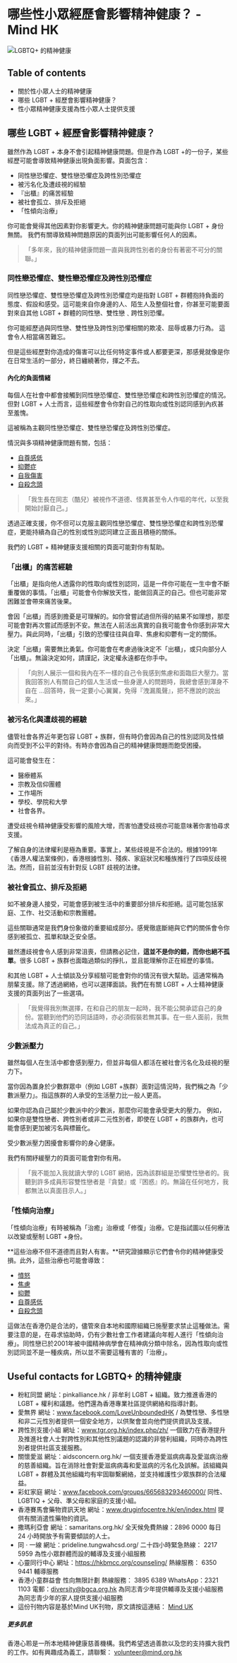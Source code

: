 # 哪些性小眾經歷會影響精神健康？ - Mind HK

![LGBTQ+ 的精神健康](https://www.mind.org.hk/wp-content/uploads/2018/06/5-3.jpg)

## Table of contents
- 關於性小眾人士的精神健康
- 哪些 LGBT + 經歷會影響精神健康？
- 性小眾精神健康支援為性小眾人士提供支援

## 哪些 LGBT + 經歷會影響精神健康？

雖然作為 LGBT + 本身不會引起精神健康問題。但是作為 LGBT +的一份子，某些經歷可能會導致精神健康出現負面影響。頁面包含：

- 同性戀恐懼症、雙性戀恐懼症及跨性別恐懼症
- 被污名化及遭歧視的經驗
- 『出櫃』的痛苦經驗
- 被社會孤立、排斥及拒絕
- 「性傾向治療」

你可能會覺得其他因素對你影響更大。你的精神健康問題可能與你 LGBT + 身份無關。 我們有關導致精神問題原因的頁面列出可能影響任何人的因素。

> 「多年來，我的精神健康問題一直與我跨性別者的身份有著密不可分的關聯。」

### 同性戀恐懼症、雙性戀恐懼症及跨性別恐懼症

同性戀恐懼症、雙性戀恐懼症及跨性別恐懼症均是指對 LGBT + 群體抱持負面的態度、假設和感受。這可能來自你身邊的人、陌生人及整個社會，你甚至可能要面對來自其他 LGBT + 群體的同性戀、雙性戀﹑跨性別恐懼。

你可能經歷過與同性戀、雙性戀及跨性別恐懼相關的欺凌、屈辱或暴力行為。 這會令人相當痛苦難忘。

但是這些經歷對你造成的傷害可以比任何特定事件或人都要更深，那感覺就像是你在日常生活的一部分，終日纏繞著你，揮之不去。

#### 內化的負面情緒

每個人在社會中都會接觸到同性戀恐懼症、雙性戀恐懼症和跨性別恐懼症的情況。但對 LGBT + 人士而言，這些經歷會令你對自己的性取向或性別認同感到內疚甚至羞愧。

這被稱為主觀同性戀恐懼症、雙性戀恐懼症及跨性別恐懼症。

情況與多項精神健康問題有關，包括：

- [自尊感低](https://www.mind.org.hk/zh-hant/mental-health-a-to-z/%e5%a6%82%e4%bd%95%e6%8f%90%e5%8d%87%e8%87%aa%e5%b0%8a/%e4%bd%95%e8%ac%82%e8%87%aa%e5%b0%8a/)
- [抑鬱症](https://www.mind.org.hk/zh-hant/mental-health-a-to-z/%e6%8a%91%e9%ac%b1%e7%97%87/%e6%8a%91%e9%ac%b1%e7%97%87%e6%98%af%e4%bb%80%e9%ba%bc%ef%bc%9f/)
- [自我傷害](https://www.mind.org.hk/zh-hant/mental-health-a-to-z/%e8%aa%8d%e8%ad%98%e8%87%aa%e6%88%91%e5%82%b7%e5%ae%b3/%e4%bd%95%e8%ac%82%e8%87%aa%e6%88%91%e5%82%b7%e5%ae%b3%ef%bc%9f/)
- [自殺念頭](https://www.mind.org.hk/zh-hant/mental-health-a-to-z/%e8%aa%8d%e8%ad%98%e8%87%aa%e6%ae%ba%e5%82%be%e5%90%91/%e7%94%9a%e9%ba%bc%e6%98%af%e8%87%aa%e6%ae%ba%e5%82%be%e5%90%91%ef%bc%9f/)

> 「我生長在同志（酷兒）被視作不道德、怪異甚至令人作嘔的年代，以至我開始討厭自己。」

透過正確支援，你不但可以克服主觀同性戀恐懼症、雙性戀恐懼症和跨性別恐懼症，更能持續為自己的性別或性別認同建立正面且積極的關係。

我們的 LGBT + 精神健康支援相關的頁面可能對你有幫助。

### 「出櫃」的痛苦經驗

「出櫃」是指向他人透露你的性取向或性別認同，這是一件你可能在一生中會不斷重覆做的事情。「出櫃」可能會令你解放天性，能做回真正的自己。但也可能非常困難並會帶來痛苦後果。

會因「出櫃」而感到擔憂是可理解的。如你曾嘗試過但所得的結果不如理想，那麼可能會對再次嘗試而感到不安。無法在人前活出真實的自我可能會令你感到非常大壓力。與此同時，「出櫃」引致的恐懼往往與自卑、焦慮和抑鬱有一定的關係。

決定「出櫃」需要無比勇氣。你可能會在考慮過後決定不「出櫃」，或只向部分人「出櫃」。無論決定如何，請謹記，決定權永遠都在你手中。

> 「向別人展示一個和我內在不一樣的自己令我感到焦慮和面臨巨大壓力。當我回答別人有關自己的個人生活或一些身邊人的問題時，我總會感到渾身不自在 …回答時，我一定要小心翼翼，免得『洩漏風聲』，把不應說的說出來。」

### 被污名化與遭歧視的經驗

儘管社會各界近年更包容 LGBT + 族群，但有時仍會因為自己的性別認同及性傾向而受到不公平的對待。有時亦會因為自己的精神健康問題而飽受困擾。

這可能會發生在：

- 醫療體系
- 宗教及信仰團體
- 工作場所
- 學校、學院和大學
- 社會各界。

遭受歧視令精神健康受影響的風險大增，而害怕遭受歧視亦可能意味著你害怕尋求支援。

了解自身的法律權利是極為重要。事實上，某些歧視是不合法的。根據1991年《香港人權法案條例》，香港根據性別、殘疾、家庭狀況和種族推行了四項反歧視法。然而，目前並沒有針對反 LGBT 歧視的法律。

### 被社會孤立、排斥及拒絕

如不被身邊人接受，可能會感到被生活中的重要部分排斥和拒絕。這可能包括家庭、工作、社交活動和宗教團體。

這些關聯通常是我們身份象徵的重要組成部分。感覺徹底斷絕與它們的關係會令你感到被孤立、孤單和缺乏安全感。

雖然遭歧視會令人感到非常沮喪，但請務必記住，**這並不是你的錯，而你也絕不孤單**。很多 LGBT + 族群也面臨過類似的掙扎，並且能理解你正在經歷的事情。

和其他 LGBT + 人士傾談及分享經驗可能會對你的情況有很大幫助。這通常稱為朋輩支援。除了透過網絡，也可以選擇面談。我們在有關 LGBT + 人士精神健康支援的頁面列出了一些選項。

> 「我覺得我別無選擇，在和自己的朋友一起時，我不能公開承認自己的身份。當聽到他們的恐同話語時，亦必須假裝若無其事。在一些人面前，我無法成為真正的自己。」

### 少數派壓力

雖然每個人在生活中都會感到壓力，但並非每個人都活在被社會污名化及歧視的壓力下。

當你因為置身於少數群眾中（例如 LGBT +族群）面對這情況時，我們稱之為「少數派壓力」。指這族群的人承受的生活壓力比一般人更高。

如果你認為自己屬於少數派中的少數派，那麼你可能會承受更大的壓力。 例如，如果你是雙性戀者、跨性別者或非二元性別者，即使在 LGBT + 的族群內，也可能會感到更加被污名與標籤化。

受少數派壓力困擾會影響你的身心健康。

我們有關紓緩壓力的頁面可能會對你有用。

> 「我不能加入我就讀大學的 LGBT 網絡，因為該群組是恐懼雙性戀者的。我聽到許多成員形容雙性戀者是『貪婪』或『困惑』的。無論在任何地方，我都無法以真面目示人。」

### 「性傾向治療」

「性傾向治療」有時被稱為「治癒」治療或「修復」治療。它是指試圖以任何療法以改變或壓制 LGBT +身份。

**這些治療不但不道德而且對人有害。**研究證據顯示它們會令你的精神健康受損。此外，這些治療也可能會導致：

- [憤怒](https://www.mind.org.hk/zh-hant/mental-health-a-to-z/%e5%a6%82%e4%bd%95%e7%ae%a1%e7%90%86%e6%86%a4%e6%80%92%e6%83%85%e7%b7%92%ef%bc%9f/%e6%86%a4%e6%80%92%e6%98%af%e4%bb%80%e9%ba%bc%ef%bc%9f/)
- [焦慮](https://www.mind.org.hk/zh-hant/mental-health-a-to-z/%e7%84%a6%e6%85%ae%e7%97%87/%e7%84%a6%e6%85%ae%e7%97%87%e6%98%af%e4%bb%80%e9%ba%bc%ef%bc%9f/)
- [抑鬱](https://www.mind.org.hk/zh-hant/mental-health-a-to-z/%e6%8a%91%e9%ac%b1%e7%97%87/%e6%8a%91%e9%ac%b1%e7%97%87%e6%98%af%e4%bb%80%e9%ba%bc%ef%bc%9f/)
- [自尊感低](https://www.mind.org.hk/zh-hant/mental-health-a-to-z/%e5%a6%82%e4%bd%95%e6%8f%90%e5%8d%87%e8%87%aa%e5%b0%8a/%e4%bd%95%e8%ac%82%e8%87%aa%e5%b0%8a/)
- [自殺念頭](https://www.mind.org.hk/zh-hant/mental-health-a-to-z/%e8%aa%8d%e8%ad%98%e8%87%aa%e6%ae%ba%e5%82%be%e5%90%91/%e7%94%9a%e9%ba%bc%e6%98%af%e8%87%aa%e6%ae%ba%e5%82%be%e5%90%91%ef%bc%9f/)

這做法在香港仍是合法的，儘管來自本地和國際組織已施壓要求禁止這種做法。需要注意的是，在尋求協助時，仍有少數社會工作者建議向年輕人進行「性傾向治療」。同性戀已於2001年被中國精神病學會在精神病分類中除名，因為性取向或性別認同並不是一種疾病，所以並不需要這種有害的「治療」。

## Useful contacts for LGBTQ+ 的精神健康

- 粉紅同盟 網址：pinkalliance.hk / 非牟利 LGBT + 組織。致力推進香港的 LGBT + 權利和議題。他們還為香港專業社區提供網絡和指導計劃。
- 愛無界 網址：www.facebook.com/LoveUnboundedHK / 為雙性戀、多性戀和非二元性別者提供一個安全地方，以供聚會並向他們提供資訊及支援。
- 跨性別支援小組 網址：www.tgr.org.hk/index.php/zh/ 一個致力在香港提升及推進社會人士對跨性別和其他性別議題的認識的非營利組織，同時亦為跨性別者提供社區支援服務。
- 關懷愛滋 網址：aidsconcern.org.hk/ 一個支援香港愛滋病病毒及愛滋病治療的慈善組織。旨在消除社會對愛滋病病毒和愛滋病的污名化及誤解。該組織與LGBT + 群體及其他組織均有牢固聯繫網絡，並支持維護性少眾族群的合法權益。
- 彩虹家庭 網址：www.facebook.com/groups/665683293460000/ 同性、LGBTIQ + 父母、準父母和家庭的支援小組。
- 香港賽馬會藥物資訊天地 網址：www.druginfocentre.hk/en/index.html 提供有關消遣性藥物的資訊。
- 撒瑪利亞會 網址：samaritans.org.hk/ 全天候免費熱線：2896 0000 每日 24 小時開放予有需要傾談的人士。
- 同 · 一線 網址：prideline.tungwahcsd.org/ 二十四小時緊急熱線： 2217 5959 為性小眾群體而設的輔導及支援小組服務
- 心靈同行中心 網址：https://hkbmcc.org/counseling/ 熱線服務： 6350 9441 輔導服務
- 香港小童群益會 性向無限計劃 熱線服務： 3895 6389 WhatsApp：2321 1103 電郵：diversity@bgca.org.hk 為同志青少年提供輔導及支援小組服務 為同志青少年的家人提供支援小組服務
- 這份刊物内容是基於Mind UK刊物，原文請按這連結： [Mind UK](https://www.mind.org.uk/information-support/tips-for-everyday-living/lgbtiqplus-mental-health/about-lgbtiqplus-mental-health/)

##### 更多訊息

香港心聆是一所本地精神健康慈善機構。我們希望透過善款以及您的支持擴大我們的工作。如有興趣成為義工，請聯繫： volunteer@mind.org.hk